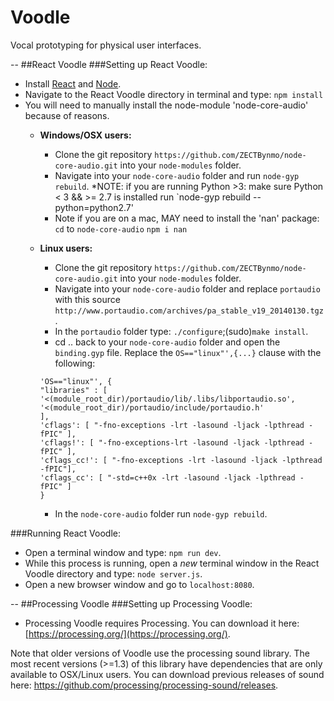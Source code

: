 # Voodle
Vocal prototyping for physical user interfaces.

--
##React Voodle
###Setting up React Voodle:

* Install [React](https://facebook.github.io/react/) and [Node](https://nodejs.org/en/).
* Navigate to the React Voodle directory in terminal and type: `npm install`
* You will need to manually install the node-module 'node-core-audio' because of reasons.
	* **Windows/OSX users:**
		* Clone the git repository `https://github.com/ZECTBynmo/node-core-audio.git` into your `node-modules` folder.
		* Navigate into your `node-core-audio` folder and run `node-gyp rebuild`.
		*NOTE: if you are running Python >3:
		make sure Python < 3 && >= 2.7 is installed
			run `node-gyp rebuild --python=python2.7'
		* Note if you are on a mac, MAY need to install the 'nan' package:
			`cd` to `node-core-audio`
			`npm i nan`
	* **Linux users:**
		* Clone the git repository `https://github.com/ZECTBynmo/node-core-audio.git` into your `node-modules` folder.
		* Navigate into your `node-core-audio` folder and replace `portaudio` with this source `http://www.portaudio.com/archives/pa_stable_v19_20140130.tgz`.
		* In the `portaudio` folder type: `./configure`;(sudo)`make install`.
		* cd .. back to your `node-core-audio` folder and open the `binding.gyp` file. Replace the `OS=="linux"',{...}` clause with the following:
		```
		'OS=="linux"', {
		"libraries" : [
		'<(module_root_dir)/portaudio/lib/.libs/libportaudio.so',
		'<(module_root_dir)/portaudio/include/portaudio.h'
		],
		'cflags': [ "-fno-exceptions -lrt -lasound -ljack -lpthread -fPIC" ],
		'cflags!': [ "-fno-exceptions-lrt -lasound -ljack -lpthread -fPIC" ],
		'cflags_cc!': [ "-fno-exceptions -lrt -lasound -ljack -lpthread -fPIC"],
		'cflags_cc': [ "-std=c++0x -lrt -lasound -ljack -lpthread -fPIC" ]
		}
		```

		* In the `node-core-audio` folder run `node-gyp rebuild`.


###Running React Voodle:

* Open a terminal window and type: `npm run dev`.
* While this process is running, open a *new* terminal window in the React Voodle directory and type: `node server.js`.
* Open a new browser window and go to `localhost:8080`.

--
##Processing Voodle
###Setting up Processing Voodle:

* Processing Voodle requires Processing. You can download it here: [https://processing.org/](https://processing.org/).

Note that older versions of Voodle use the processing sound library. The most recent versions (>=1.3) of this library have dependencies that are only available to OSX/Linux users. You can download previous releases of sound here: https://github.com/processing/processing-sound/releases.
